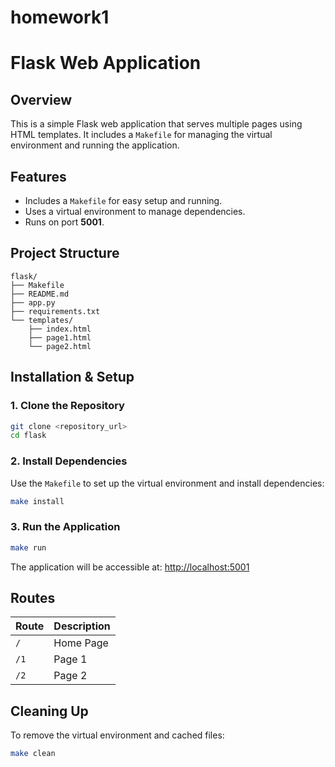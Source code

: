 # homework1

# Flask Web Application

## Overview
This is a simple Flask web application that serves multiple pages using HTML templates. It includes a `Makefile` for managing the virtual environment and running the application.

## Features
- Includes a `Makefile` for easy setup and running.
- Uses a virtual environment to manage dependencies.
- Runs on port **5001**.

## Project Structure
```
flask/
├── Makefile
├── README.md
├── app.py
├── requirements.txt
└── templates/
    ├── index.html
    ├── page1.html
    └── page2.html
```

## Installation & Setup
### 1. Clone the Repository
```bash
git clone <repository_url>
cd flask
```

### 2. Install Dependencies
Use the `Makefile` to set up the virtual environment and install dependencies:
```bash
make install
```

### 3. Run the Application
```bash
make run
```
The application will be accessible at: [http://localhost:5001](http://localhost:5001)

## Routes
| Route | Description |
|--------|-------------|
| `/` | Home Page |
| `/1` | Page 1 |
| `/2` | Page 2 |

## Cleaning Up
To remove the virtual environment and cached files:
```bash
make clean
```
